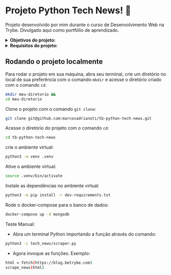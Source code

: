# Projeto Python Tech News! :newspaper:
Projeto desenvolvido por mim durante o curso de Desenvolvimento Web na Trybe. Divulgado aqui como portfólio de aprendizado.

<details>
<summary><strong>Objetivos do projeto:</strong></summary>
 
  * Desenvolver uma aplicação que faz consultas em notícias sobre tecnologia utilizando a raspagem de dados no [blog da trybe](https://blog.betrybe.com).
  * Verificar se sou capaz de:
    * Utilizar o terminal interativo do Python
    * Escrever seus próprios módulos e importá-los em outros códigos
    * Aplicar técnicas de raspagem de dados
    * Extrair dados de conteúdo HTML
    * Armazenar os dados obtidos em um banco de dados.
</details>
<details>
<summary><strong> Requisitos do projeto:</strong></summary>

  *  Criar a função `fetch`.
  *  Criar a função `scrape_updates`.
  *  Criar a função `scrape_next_page_link`.
  *  Criar a função `scrape_news`.
  *  Criar a função `get_tech_news` para obter as notícias.
  *  Testar a classe `ReadingPlanService`.
  *  Criar a função `search_by_title`.
  *  Criar a função `search_by_date`.
  *  Criar a função `search_by_category`.
</details>
  
## Rodando o projeto localmente

Para rodar o projeto em sua máquina, abra seu terminal, crie um diretório no local de sua preferência com o comando `mkdir` e acesse o diretório criado com o comando `cd`:

```bash
mkdir meu-diretorio &&
cd meu-diretorio
```

Clone o projeto com o comando `git clone`:

```bash
git clone git@github.com:marcosadrianoti/tb-python-tech-news.git
```

Acesse o diretório do projeto com o comando `cd`:

```bash
cd tb-python-tech-news
```

crie o ambiente virtual:
```bash
python3 -m venv .venv
```

Ative o ambiente virtual:
```bash
source .venv/bin/activate
```

Instale as dependências no ambiente virtual:
```bash
python3 -m pip install -r dev-requirements.txt
```

Rode o docker-compose para o banco de dados:
```bash
docker-compose up -d mongodb
```

Teste Manual:
* Abra um terminal Python importando a função através do comando:
```bash
python3 -i tech_news/scraper.py
```

* Agora invoque as funções. Exemplo:
```bash
html = fetch(https://blog.betrybe.com)
scrape_news(html)
```
